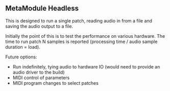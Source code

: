 ## MetaModule Headless 

This is designed to run a single patch, reading audio in from a file and saving the audio output to a file.

Initially the point of this is to test the performance on various hardware.
The time to run patch N samples is reported (processing time / audio sample duration = load).

Future options:
 - Run indefinitely, tying audio to hardware IO (would need to provide an audio driver to the build)
 - MIDI control of parameters
 - MIDI program changes to select patches

